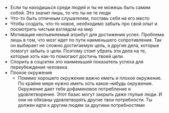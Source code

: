 - Если ты находишься среди людей и ты не можешь быть самим собой. Это значит лишь, то что ты не те люди 
- Что-то быть отличным слушателем, поставь себя на его место 
- Чтобы создать, что-то новое, необходимо забыть про свой опыт и посмотреть чистым взглядом на мир 
- Мотивация неотьемлемый атрибут для достижения успех. Проблема лишь в том, что мозг идет по пути наименьшего сопротивления. Так он выбирает не сложно достигаемую цель, а другие дела, которые помогут забыть о цели. Поэтому стоит убрать эти дела на те, которые хоть как-то помогают достичь твоей цели. 
- Спорить в соцсетях это наименьший показатель успеха для переубеждения человека 
- Плохое окружение 
	- Помимо хорошего окружение важно иметь и плохое окружение. По крайне мере нужно иметь хоть какое-нибудь окружение. Окружение дает тебе дофаминовое потребление и удовлетворение. Этот базис могут закрыть даже глупые люди. И они не обязаны удовлетворять другие твои потребности. Ты должен идти к другим людям за другими потребностями